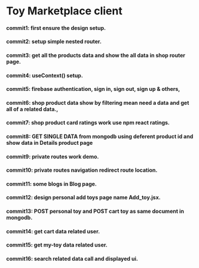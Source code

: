 # Toy Marketplace client

#### commit1: first ensure the design setup.

#### commit2: setup simple nested router.

#### commit3: get all the products data and show the all data in shop router page.

#### commit4: useContext() setup.

#### commit5: firebase authentication, sign in, sign out, sign up & others,

#### commit6: shop product data show by filtering mean need a data and get all of a related data.,

#### commit7: shop product card ratings work use npm react ratings.

#### commit8: GET SINGLE DATA from mongodb using deferent product id and show data in Details product page

#### commit9: private routes work demo.

#### commit10: private routes navigation redirect route location.

#### commit11: some blogs in Blog page.

#### commit12: design personal add toys page name Add_toy.jsx.

#### commit13: POST personal toy and POST cart toy as same document in mongodb.

#### commit14: get cart data related user.

#### commit15: get my-toy data related user.

#### commit16: search related data call and displayed ui.
